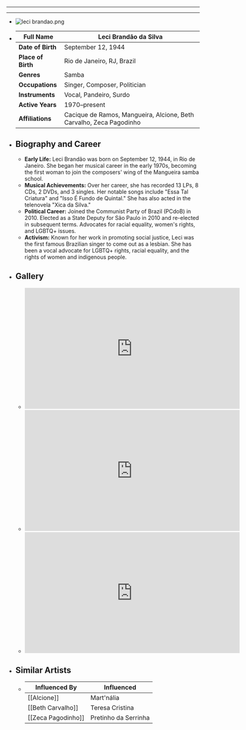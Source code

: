 ---
---

- ---
  ---
- ![leci brandao.png](../assets/leci_brandao_1717739637809_0.png)
- | **Full Name**     | Leci Brandão da Silva                   |
  |-------------------|-------------------------------------------|
  | **Date of Birth** | September 12, 1944                        |
  | **Place of Birth**| Rio de Janeiro, RJ, Brazil                |
  | **Genres**        | Samba                                     |
  | **Occupations**   | Singer, Composer, Politician              |
  | **Instruments**   | Vocal, Pandeiro, Surdo                    |
  | **Active Years**  | 1970–present                              |
  | **Affiliations**  | Cacique de Ramos, Mangueira, Alcione, Beth Carvalho, Zeca Pagodinho |
- ## **Biography and Career**
	- **Early Life:** Leci Brandão was born on September 12, 1944, in Rio de Janeiro. She began her musical career in the early 1970s, becoming the first woman to join the composers' wing of the Mangueira samba school.
	- **Musical Achievements:** Over her career, she has recorded 13 LPs, 8 CDs, 2 DVDs, and 3 singles. Her notable songs include "Essa Tal Criatura" and "Isso É Fundo de Quintal." She has also acted in the telenovela "Xica da Silva."
	- **Political Career:** Joined the Communist Party of Brazil (PCdoB) in 2010. Elected as a State Deputy for São Paulo in 2010 and re-elected in subsequent terms. Advocates for racial equality, women's rights, and LGBTQ+ issues.
	- **Activism:** Known for her work in promoting social justice, Leci was the first famous Brazilian singer to come out as a lesbian. She has been a vocal advocate for LGBTQ+ rights, racial equality, and the rights of women and indigenous people.
- ## **Gallery**
	- <iframe width="560" height="315" src="https://www.youtube.com/embed/hSXIO0t4OlQ?si=lK4iKiURahGBGzR1" title="YouTube video player" frameborder="0" allow="accelerometer; autoplay; clipboard-write; encrypted-media; gyroscope; picture-in-picture; web-share" referrerpolicy="strict-origin-when-cross-origin" allowfullscreen></iframe>
	- <iframe width="560" height="315" src="https://www.youtube.com/embed/oRCB7fTpl3Y?si=oIZ2HH14WVpMb_dg" title="YouTube video player" frameborder="0" allow="accelerometer; autoplay; clipboard-write; encrypted-media; gyroscope; picture-in-picture; web-share" referrerpolicy="strict-origin-when-cross-origin" allowfullscreen></iframe>
	- <iframe width="560" height="315" src="https://www.youtube.com/embed/GPGEW0UMJl8?si=ineofu21fmMi-4zy" title="YouTube video player" frameborder="0" allow="accelerometer; autoplay; clipboard-write; encrypted-media; gyroscope; picture-in-picture; web-share" referrerpolicy="strict-origin-when-cross-origin" allowfullscreen></iframe>
- ## **Similar Artists**
	- | Influenced By       | Influenced                    |
	  |---------------------|-------------------------------|
	  | [[Alcione]]         | Mart'nália                    |
	  | [[Beth Carvalho]]   | Teresa Cristina               |
	  | [[Zeca Pagodinho]]  | Pretinho da Serrinha          |